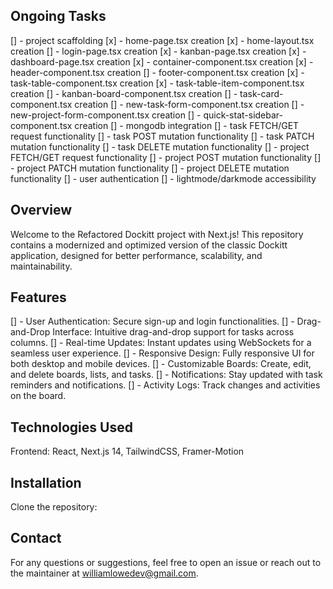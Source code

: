## Ongoing Tasks
[] - project scaffolding
[x] - home-page.tsx creation
[x] - home-layout.tsx creation
[] - login-page.tsx creation
[x] - kanban-page.tsx creation
[x] - dashboard-page.tsx creation
[x] - container-component.tsx creation
[x] - header-component.tsx creation
[] - footer-component.tsx creation
[x] - task-table-component.tsx creation
[x] - task-table-item-component.tsx creation
[] - kanban-board-component.tsx creation
[] - task-card-component.tsx creation
[] - new-task-form-component.tsx creation
[] - new-project-form-component.tsx creation
[] - quick-stat-sidebar-component.tsx creation
[] - mongodb integration
[] - task FETCH/GET request functionality
[] - task POST mutation functionality
[] - task PATCH mutation functionality
[] - task DELETE mutation functionality
[] - project FETCH/GET request functionality
[] - project POST mutation functionality
[] - project PATCH mutation functionality
[] - project DELETE mutation functionality
[] - user authentication
[] - lightmode/darkmode accessibility

## Overview
Welcome to the Refactored Dockitt project with Next.js! This repository contains a modernized and optimized version of the classic Dockitt application, designed for better performance, scalability, and maintainability.

## Features
[] - User Authentication: Secure sign-up and login functionalities.
[] - Drag-and-Drop Interface: Intuitive drag-and-drop support for tasks across columns.
[] - Real-time Updates: Instant updates using WebSockets for a seamless user experience.
[] - Responsive Design: Fully responsive UI for both desktop and mobile devices.
[] - Customizable Boards: Create, edit, and delete boards, lists, and tasks.
[] - Notifications: Stay updated with task reminders and notifications.
[] - Activity Logs: Track changes and activities on the board.

## Technologies Used
Frontend: React, Next.js 14, TailwindCSS, Framer-Motion
<!-- Backend: Node.js, Express, MongoDB  -->
<!-- Authentication: JWT, bcrypt -->
<!-- Testing: Jest, React Testing Library -->
<!-- Deployment: Docker, Kubernetes, CI/CD with GitHub Actions -->

## Installation
Clone the repository:

## Contact
For any questions or suggestions, feel free to open an issue or reach out to the maintainer at williamlowedev@gmail.com.